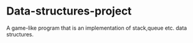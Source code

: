 # Data-structures-project

A game-like program that is an implementation of stack,queue etc. data structures.
